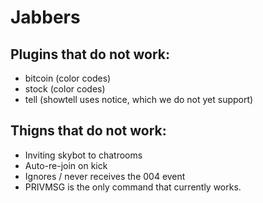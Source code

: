 # Jabbers

## Plugins that do not work:
- bitcoin (color codes)
- stock (color codes)
- tell (showtell uses notice, which we do not yet support)

## Thigns that do not work:
- Inviting skybot to chatrooms
- Auto-re-join on kick
- Ignores / never receives the 004 event
- PRIVMSG is the only command that currently works.
